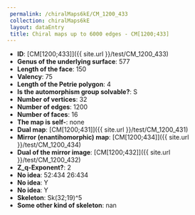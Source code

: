 ```yaml
--- 
 permalink: /chiralMaps6kE/CM_1200_433 
 collection: chiralMaps6kE
 layout: dataEntry
 title: Chiral maps up to 6000 edges - CM[1200;433]
---
```


- **ID**: [CM[1200;433]]({{ site.url }}/test/CM_1200_433)
- **Genus of the underlying surface**: 577
- **Length of the face**: 150
- **Valency**: 75
- **Length of the Petrie polygon**: 4
- **Is the automorphism group solvable?**: S
- **Number of vertices**: 32
- **Number of edges**: 1200
- **Number of faces**: 16
- **The map is self-**: none
- **Dual map**: [CM[1200;431]]({{ site.url }}/test/CM_1200_431)
- **Mirror (enantihomorphic) map**: [CM[1200;434]]({{ site.url }}/test/CM_1200_434)
- **Dual of the mirror image**: [CM[1200;432]]({{ site.url }}/test/CM_1200_432)
- **Z_q-Exponent?**: 2
- **No idea**:  52:434 26:434
- **No idea**: Y
- **No idea**: Y
- **Skeleton**: Sk(32;19)^5
- **Some other kind of skeleton**: nan
